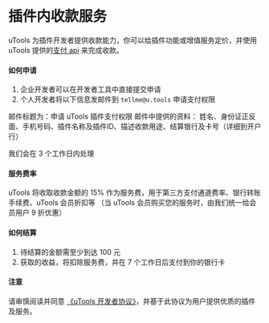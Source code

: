 # 插件内收款服务

uTools 为插件开发者提供收款能力，你可以给插件功能或增值服务定价，并使用 uTools 提供的[支付 api](/docs/developer/api.html#支付) 来完成收款。

#### 如何申请

1. 企业开发者可以在开发者工具中直接提交申请
2. 个人开发者将以下信息发邮件到 `tellme@u.tools` 申请支付权限

邮件标题为：申请 uTools 插件支付权限
邮件中提供的资料：
姓名、身份证正反面、手机号码、插件名称及插件ID、描述收款用途、结算银行及卡号（详细到开户行）

我们会在 3 个工作日内处理

#### 服务费率

uTools 将收取收款金额的 15% 作为服务费，用于第三方支付通道费率、银行转账手续费、uTools 会员折扣等
（当 uTools 会员购买您的服务时，由我们统一给会员用户 9 折优惠）

#### 如何结算

1. 待结算的金额需至少到达 100 元
2. 获取的收益，将扣除服务费，并在 7 个工作日后支付到你的银行卡

#### 注意

请审慎阅读并同意 [《uTools 开发者协议》](/dev.html)，并基于此协议为用户提供优质的插件及服务。
